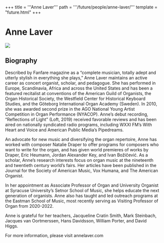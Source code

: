 +++
title = '''Anne Laver'''
path = '''/future/people/anne-laver/'''
template = "future.html"
+++

<h1>Anne Laver</h1>

<img class="speaker-photo" src="https://custom.cvent.com/C3A4539B19F74ABCB6FCE437F6BC0A74/files/event/910aaf2914d44586a56fbd0b3b2c31c0/2e2c11da59f44fdbb8e88accedb0214b.png">
<h2>Biography</h2>
<p>Described by Fanfare magazine as a “complete musician, totally adept and utterly stylish in everything she plays,” Anne Laver maintains an active career as concert organist, scholar, and pedagogue. She has performed in Europe, Scandinavia, Africa and across the United States and has been a featured recitalist at conventions of the American Guild of Organists, the Organ Historical Society, the Westfield Center for Historical Keyboard Studies, and the Göteborg International Organ Academy (Sweden). In 2010, she was awarded second prize in the AGO National Young Artist Competition in Organ Performance (NYACOP). Anne’s debut recording, “Reflections of Light” (Loft, 2019) received favorable reviews and has been aired on nationally syndicated radio programs, including WXXI FM’s With Heart and Voice and American Public Media’s Pipedreams. 

An advocate for new music and diversifying the organ repertoire, Anne has worked with composer Natalie Draper to offer programs for composers who want to write for the organ, and has given world premieres of works by Draper, Eric Heumann, Jordan Alexander Key, and Ivan Božičević. As a scholar, Anne’s research interests focus on organ music at the nineteenth and twentieth century world’s fairs. Her articles have been published in the Journal for the Society of American Music, Vox Humana, and The American Organist. 

In her appointment as Associate Professor of Organ and University Organist at Syracuse University’s Setnor School of Music, she helps educate the next generation of organists. Anne also has taught and led outreach programs at the Eastman School of Music, most recently serving as Visiting Professor of Organ from 2020-2022. 

Anne is grateful for her teachers, Jacqueline Cratin Smith, Mark Steinbach, Jacques van Oortmerssen, Hans Davidsson, William Porter, and David Higgs.

For more information, please visit annelaver.com</p>

